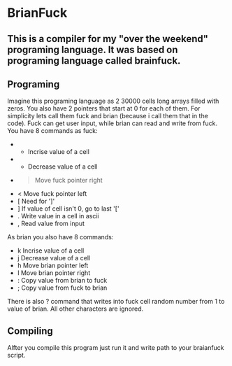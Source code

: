 # BrianFuck

This is a compiler for my "over the weekend" programing language. It was based on programing language called brainfuck. 
---
## Programing

Imagine this programing language as 2 30000 cells long arrays filled with zeros. You also have 2 pointers that start at 0 for each of them. For simplicity lets call them fuck and brian (because i call them that in the code). 
Fuck can get user input, while brian can read and write from fuck. 
You have 8 commands as fuck:
- + Incrise value of a cell
- - Decrease value of a cell
- > Move fuck pointer right
- < Move fuck pointer left
- [ Need for ']'
- ] If value of cell isn't 0, go to last '['
- . Write value in a cell in ascii
- , Read value from input

As brian you also have 8 commands:
- k Incrise value of a cell
- j Decrease value of a cell
- h Move brian pointer left
- l Move brian pointer right
- : Copy value from brian to fuck
- ; Copy value from fuck to brian

There is also ? command that writes into fuck cell random number from 1 to value of brian. 
All other characters are ignored. 

## Compiling 

Alfter you compile this program just run it and write path to your braianfuck script. 
